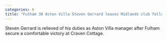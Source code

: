 ```yaml
---
categories: h
title: "Fulham 30 Aston Villa Steven Gerrard leaves Midlands club following comprehensive defeat"
---
```

Steven Gerrard is relieved of his duties as Aston Villa manager after Fulham secure a comfortable victory at Craven Cottage.